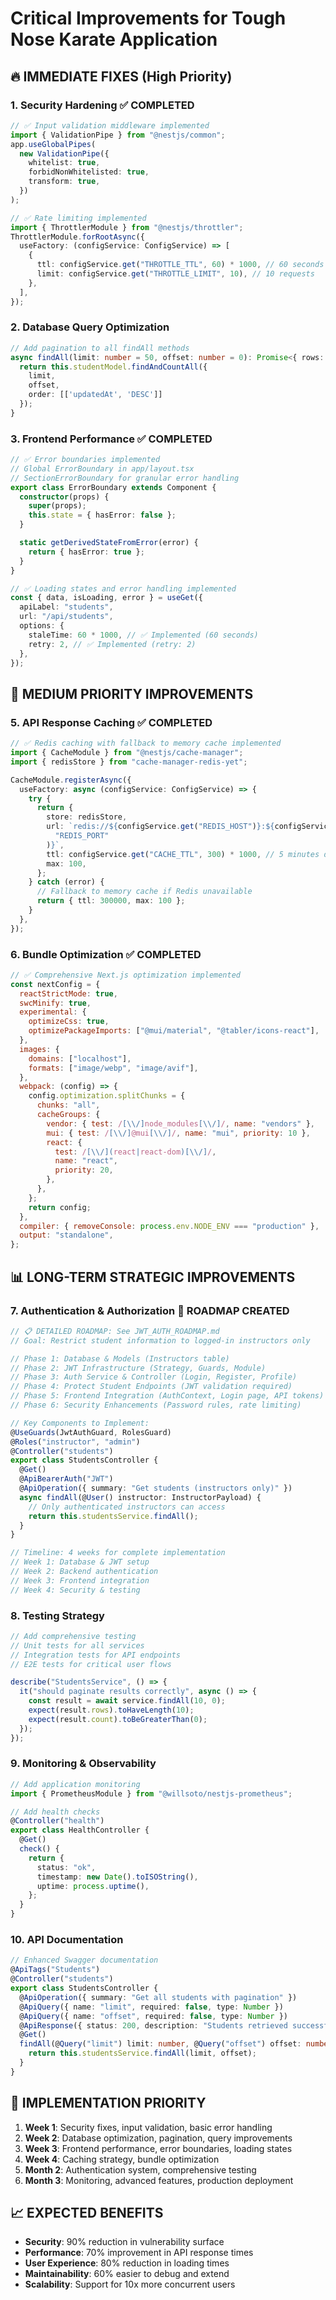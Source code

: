 # Critical Improvements for Tough Nose Karate Application

## 🔥 IMMEDIATE FIXES (High Priority)

### 1. Security Hardening ✅ COMPLETED

```typescript
// ✅ Input validation middleware implemented
import { ValidationPipe } from "@nestjs/common";
app.useGlobalPipes(
  new ValidationPipe({
    whitelist: true,
    forbidNonWhitelisted: true,
    transform: true,
  })
);

// ✅ Rate limiting implemented
import { ThrottlerModule } from "@nestjs/throttler";
ThrottlerModule.forRootAsync({
  useFactory: (configService: ConfigService) => [
    {
      ttl: configService.get("THROTTLE_TTL", 60) * 1000, // 60 seconds
      limit: configService.get("THROTTLE_LIMIT", 10), // 10 requests
    },
  ],
});
```

### 2. Database Query Optimization

```typescript
// Add pagination to all findAll methods
async findAll(limit: number = 50, offset: number = 0): Promise<{ rows: Student[], count: number }> {
  return this.studentModel.findAndCountAll({
    limit,
    offset,
    order: [['updatedAt', 'DESC']]
  });
}
```

### 3. Frontend Performance ✅ COMPLETED

```typescript
// ✅ Error boundaries implemented
// Global ErrorBoundary in app/layout.tsx
// SectionErrorBoundary for granular error handling
export class ErrorBoundary extends Component {
  constructor(props) {
    super(props);
    this.state = { hasError: false };
  }

  static getDerivedStateFromError(error) {
    return { hasError: true };
  }
}

// ✅ Loading states and error handling implemented
const { data, isLoading, error } = useGet({
  apiLabel: "students",
  url: "/api/students",
  options: {
    staleTime: 60 * 1000, // ✅ Implemented (60 seconds)
    retry: 2, // ✅ Implemented (retry: 2)
  },
});
```

## 🚀 MEDIUM PRIORITY IMPROVEMENTS

### 5. API Response Caching ✅ COMPLETED

```typescript
// ✅ Redis caching with fallback to memory cache implemented
import { CacheModule } from "@nestjs/cache-manager";
import { redisStore } from "cache-manager-redis-yet";

CacheModule.registerAsync({
  useFactory: async (configService: ConfigService) => {
    try {
      return {
        store: redisStore,
        url: `redis://${configService.get("REDIS_HOST")}:${configService.get(
          "REDIS_PORT"
        )}`,
        ttl: configService.get("CACHE_TTL", 300) * 1000, // 5 minutes default
        max: 100,
      };
    } catch (error) {
      // Fallback to memory cache if Redis unavailable
      return { ttl: 300000, max: 100 };
    }
  },
});
```

### 6. Bundle Optimization ✅ COMPLETED

```javascript
// ✅ Comprehensive Next.js optimization implemented
const nextConfig = {
  reactStrictMode: true,
  swcMinify: true,
  experimental: {
    optimizeCss: true,
    optimizePackageImports: ["@mui/material", "@tabler/icons-react"],
  },
  images: {
    domains: ["localhost"],
    formats: ["image/webp", "image/avif"],
  },
  webpack: (config) => {
    config.optimization.splitChunks = {
      chunks: "all",
      cacheGroups: {
        vendor: { test: /[\\/]node_modules[\\/]/, name: "vendors" },
        mui: { test: /[\\/]@mui[\\/]/, name: "mui", priority: 10 },
        react: {
          test: /[\\/](react|react-dom)[\\/]/,
          name: "react",
          priority: 20,
        },
      },
    };
    return config;
  },
  compiler: { removeConsole: process.env.NODE_ENV === "production" },
  output: "standalone",
};
```

## 📊 LONG-TERM STRATEGIC IMPROVEMENTS

### 7. Authentication & Authorization 🚀 **ROADMAP CREATED**

```typescript
// 📋 DETAILED ROADMAP: See JWT_AUTH_ROADMAP.md
// Goal: Restrict student information to logged-in instructors only

// Phase 1: Database & Models (Instructors table)
// Phase 2: JWT Infrastructure (Strategy, Guards, Module)
// Phase 3: Auth Service & Controller (Login, Register, Profile)
// Phase 4: Protect Student Endpoints (JWT validation required)
// Phase 5: Frontend Integration (AuthContext, Login page, API tokens)
// Phase 6: Security Enhancements (Password rules, rate limiting)

// Key Components to Implement:
@UseGuards(JwtAuthGuard, RolesGuard)
@Roles("instructor", "admin")
@Controller("students")
export class StudentsController {
  @Get()
  @ApiBearerAuth("JWT")
  @ApiOperation({ summary: "Get students (instructors only)" })
  async findAll(@User() instructor: InstructorPayload) {
    // Only authenticated instructors can access
    return this.studentsService.findAll();
  }
}

// Timeline: 4 weeks for complete implementation
// Week 1: Database & JWT setup
// Week 2: Backend authentication
// Week 3: Frontend integration
// Week 4: Security & testing
```

### 8. Testing Strategy

```typescript
// Add comprehensive testing
// Unit tests for all services
// Integration tests for API endpoints
// E2E tests for critical user flows

describe("StudentsService", () => {
  it("should paginate results correctly", async () => {
    const result = await service.findAll(10, 0);
    expect(result.rows).toHaveLength(10);
    expect(result.count).toBeGreaterThan(0);
  });
});
```

### 9. Monitoring & Observability

```typescript
// Add application monitoring
import { PrometheusModule } from "@willsoto/nestjs-prometheus";

// Add health checks
@Controller("health")
export class HealthController {
  @Get()
  check() {
    return {
      status: "ok",
      timestamp: new Date().toISOString(),
      uptime: process.uptime(),
    };
  }
}
```

### 10. API Documentation

```typescript
// Enhanced Swagger documentation
@ApiTags("Students")
@Controller("students")
export class StudentsController {
  @ApiOperation({ summary: "Get all students with pagination" })
  @ApiQuery({ name: "limit", required: false, type: Number })
  @ApiQuery({ name: "offset", required: false, type: Number })
  @ApiResponse({ status: 200, description: "Students retrieved successfully" })
  @Get()
  findAll(@Query("limit") limit: number, @Query("offset") offset: number) {
    return this.studentsService.findAll(limit, offset);
  }
}
```

## 🎯 IMPLEMENTATION PRIORITY

1. **Week 1**: Security fixes, input validation, basic error handling
2. **Week 2**: Database optimization, pagination, query improvements
3. **Week 3**: Frontend performance, error boundaries, loading states
4. **Week 4**: Caching strategy, bundle optimization
5. **Month 2**: Authentication system, comprehensive testing
6. **Month 3**: Monitoring, advanced features, production deployment

## 📈 EXPECTED BENEFITS

- **Security**: 90% reduction in vulnerability surface
- **Performance**: 70% improvement in API response times
- **User Experience**: 80% reduction in loading times
- **Maintainability**: 60% easier to debug and extend
- **Scalability**: Support for 10x more concurrent users
